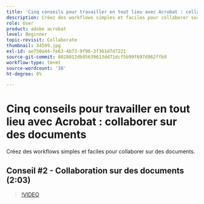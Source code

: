 ```yaml
---
title: 'Cinq conseils pour travailler en tout lieu avec Acrobat : collaborer sur des documents'
description: Créez des workflows simples et faciles pour collaborer sur des documents
role: User
product: adobe acrobat
level: Beginner
topic-revisit: Collaborate
thumbnail: 34509.jpg
exl-id: ae750a44-fe63-4b73-9f96-3f361d7d7221
source-git-commit: 8028012db95639613dd71dcf5b99f697d962ffb9
workflow-type: tm+mt
source-wordcount: '38'
ht-degree: 0%

---
```


# Cinq conseils pour travailler en tout lieu avec Acrobat : collaborer sur des documents

Créez des workflows simples et faciles pour collaborer sur des documents.

## Conseil #2 - Collaboration sur des documents (2:03)

>[!VIDEO](https://video.tv.adobe.com/v/34509)

